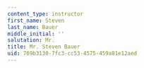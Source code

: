 ```yaml
---
content_type: instructor
first_name: Steven
last_name: Bauer
middle_initial: ''
salutation: Mr.
title: Mr. Steven Bauer
uid: 769b3130-7fc3-cc53-4575-459a81e12aed
---
```

